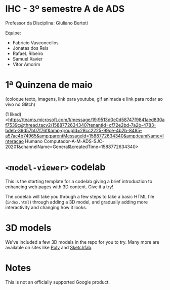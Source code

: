  # IHC - 3º semestre A de ADS

Professor da Disciplina: Giuliano Bertoti 

Equipe:
 - Fabrício Vasconcellos
 - Jonatas dos Reis 
 - RafaeL Ribeiro
 - Samuel Xavier
 - Vitor Amorim

# 1ª Quinzena de maio

(coloque texto, imagens, link para youtube, gif animada e link para rodar ao vivo no Glitch)






(1 liked)<https://teams.microsoft.com/l/message/19:9513d0e0d58747f9841aed830af7539c@thread.tacv2/1588772634340?tenantId=cf72e2bd-7a2b-4783-bdeb-39d57b07f76f&amp;groupId=28cc2225-99ce-4b2b-8485-a57ac4b74965&amp;parentMessageId=1588772634340&amp;teamName=Interacao Humano Computador-A-M-ADS-SJC-20201&amp;channelName=General&amp;createdTime=1588772634340>

# `<model-viewer>` codelab

This is the starting template for a codelab giving a brief introduction to
enhancing web pages with 3D content. Give it a try!

The codelab will take you through a few steps to take a basic HTML file
(`index.html`) through adding a 3D model, and gradually adding more
interactivity and changing how it looks.

# 3D models

We've included a few 3D models in the repo for you to try. Many more are
available on sites like [Poly](https://poly.google.com) and
[Sketchfab](https://sketchfab.com).

# Notes

This is not an officially supported Google product.

